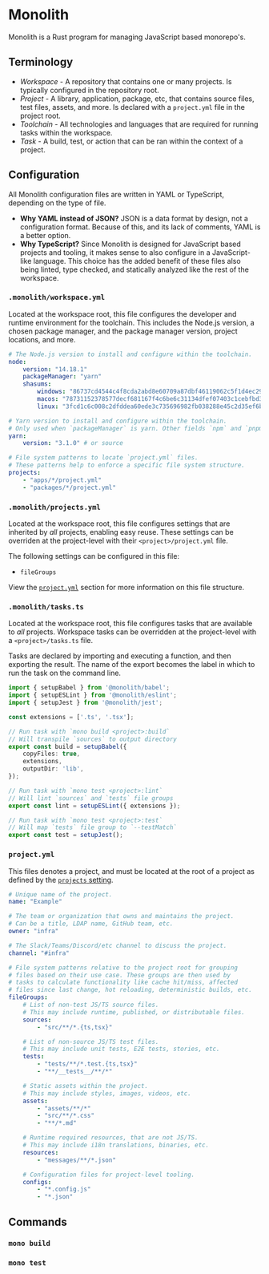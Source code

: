 # Monolith

Monolith is a Rust program for managing JavaScript based monorepo's.

## Terminology

- _Workspace_ - A repository that contains one or many projects. Is typically configured in the
  repository root.
- _Project_ - A library, application, package, etc, that contains source files, test files, assets,
  and more. Is declared with a `project.yml` file in the project root.
- _Toolchain_ - All technologies and languages that are required for running tasks within the
  workspace.
- _Task_ - A build, test, or action that can be ran within the context of a project.

## Configuration

All Monolith configuration files are written in YAML or TypeScript, depending on the type of file.

- **Why YAML instead of JSON?** JSON is a data format by design, not a configuration format. Because
  of this, and its lack of comments, YAML is a better option.
- **Why TypeScript?** Since Monolith is designed for JavaScript based projects and tooling, it makes
  sense to also configure in a JavaScript-like language. This choice has the added benefit of these
  files also being linted, type checked, and statically analyzed like the rest of the workspace.

### `.monolith/workspace.yml`

Located at the workspace root, this file configures the developer and runtime environment for the
toolchain. This includes the Node.js version, a chosen package manager, and the package manager
version, project locations, and more.

```yaml
# The Node.js version to install and configure within the toolchain.
node:
	version: "14.18.1"
	packageManager: "yarn"
	shasums:
		windows: "86737cd4544c4f8cda2abd8e60709a87dbf46119062c5f1d4ec297f71a9e204b"
		macos: "78731152378577decf681167f4c6be6c31134dfef07403c1cebfbd3289d3886f"
		linux: "3fcd1c6c008c2dfddea60ede3c735696982fb038288e45c2d35ef6b2098c8220"

# Yarn version to install and configure within the toolchain.
# Only used when `packageManager` is yarn. Other fields `npm` and `pnpm` also exist.
yarn:
	version: "3.1.0" # or source

# File system patterns to locate `project.yml` files.
# These patterns help to enforce a specific file system structure.
projects:
	- "apps/*/project.yml"
	- "packages/*/project.yml"
```

### `.monolith/projects.yml`

Located at the workspace root, this file configures settings that are inherited by _all_ projects,
enabling easy reuse. These settings can be overriden at the project-level with their
`<project>/project.yml` file.

The following settings can be configured in this file:

- `fileGroups`

View the [`project.yml`](#projectyml) section for more information on this file structure.

### `.monolith/tasks.ts`

Located at the workspace root, this file configures tasks that are available to _all_ projects.
Workspace tasks can be overridden at the project-level with a `<project>/tasks.ts` file.

Tasks are declared by importing and executing a function, and then exporting the result. The name of
the export becomes the label in which to run the task on the command line.

```ts
import { setupBabel } from '@monolith/babel';
import { setupESLint } from '@monolith/eslint';
import { setupJest } from '@monolith/jest';

const extensions = ['.ts', '.tsx'];

// Run task with `mono build <project>:build`
// Will transpile `sources` to output directory
export const build = setupBabel({
	copyFiles: true,
	extensions,
	outputDir: 'lib',
});

// Run task with `mono test <project>:lint`
// Will lint `sources` and `tests` file groups
export const lint = setupESLint({ extensions });

// Run task with `mono test <project>:test`
// Will map `tests` file group to `--testMatch`
export const test = setupJest();
```

### `project.yml`

This files denotes a project, and must be located at the root of a project as defined by the
[`projects` setting](#monolithworkspaceyml).

```yaml
# Unique name of the project.
name: "Example"

# The team or organization that owns and maintains the project.
# Can be a title, LDAP name, GitHub team, etc.
owner: "infra"

# The Slack/Teams/Discord/etc channel to discuss the project.
channel: "#infra"

# File system patterns relative to the project root for grouping
# files based on their use case. These groups are then used by
# tasks to calculate functionality like cache hit/miss, affected
# files since last change, hot reloading, deterministic builds, etc.
fileGroups:
	# List of non-test JS/TS source files.
	# This may include runtime, published, or distributable files.
	sources:
		- "src/**/*.{ts,tsx}"

	# List of non-source JS/TS test files.
	# This may include unit tests, E2E tests, stories, etc.
	tests:
		- "tests/**/*.test.{ts,tsx}"
		- "**/__tests__/**/*"

	# Static assets within the project.
	# This may include styles, images, videos, etc.
	assets:
		- "assets/**/*"
		- "src/**/*.css"
		- "**/*.md"

	# Runtime required resources, that are not JS/TS.
	# This may include i18n translations, binaries, etc.
	resources:
		- "messages/**/*.json"

	# Configuration files for project-level tooling.
	configs:
		- "*.config.js"
		- "*.json"
```

## Commands

### `mono build`

### `mono test`
